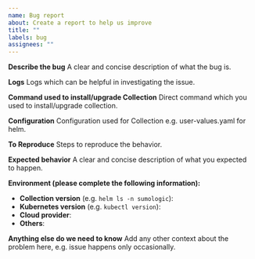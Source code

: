 ```yaml
---
name: Bug report
about: Create a report to help us improve
title: ""
labels: bug
assignees: ""
---
```


<!--
Thanks for filing an issue!

If you notice any issue with Collection, please see our troubleshooting guide:
https://github.com/SumoLogic/sumologic-kubernetes-collection/blob/main/docs/troubleshoot-collection.md

If you did not find a solution in troubleshooting guide please check that we do not have any issue describing your case already open.

If you think that your issue is a new bug, please add as much context as you can using the template below but feel free to adjust it.
-->

**Describe the bug** A clear and concise description of what the bug is.

**Logs** Logs which can be helpful in investigating the issue.

**Command used to install/upgrade Collection** Direct command which you used to install/upgrade collection.

**Configuration** Configuration used for Collection e.g. user-values.yaml for helm.

**To Reproduce** Steps to reproduce the behavior.

**Expected behavior** A clear and concise description of what you expected to happen.

**Environment (please complete the following information):**

- **Collection version** (e.g. `helm ls -n sumologic`):
- **Kubernetes version** (e.g. `kubectl version`):
- **Cloud provider**:
- **Others**:

**Anything else do we need to know** Add any other context about the problem here, e.g. issue happens only occasionally.
